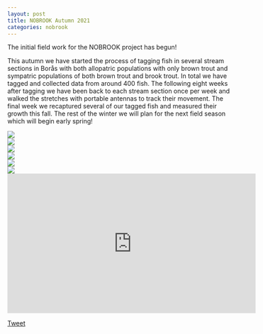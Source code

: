 ```yaml
---
layout: post
title: NOBROOK Autumn 2021
categories: nobrook
---
```


The initial field work for the NOBROOK project has begun! 

 This autumn we have started the process of tagging fish in several stream sections in Borås with both allopatric populations with only brown trout and sympatric populations of both brown trout and brook trout. <!--more--> In total we have tagged and collected data from around 400 fish. The following eight weeks after tagging we have been back to each stream section once per week and walked the stretches with portable antennas to track their movement. The final week we recaptured several of our tagged fish and measured their growth this fall. The rest of the winter we will plan for the next field season which will begin early spring!


<div class="swiper">
  <div class="swiper-wrapper">
    <div class="swiper-slide">
      <img src="https://user-images.githubusercontent.com/96004332/146347814-b6e99ae3-b28d-4ec0-9d6e-e47db0aed1b9.jpg" />
    </div>
    <div class="swiper-slide">
      <img src="https://user-images.githubusercontent.com/96004332/146348127-2740c7bf-8b0c-4aa7-bc8f-b8c0e6f4d47e.jpg" />
    </div>
    <div class="swiper-slide">
      <img src="https://user-images.githubusercontent.com/96004332/146348210-cde94411-fcd3-4495-b3e9-59161a829fc1.jpg" />
    </div>
    <div class="swiper-slide">
      <img src="https://user-images.githubusercontent.com/96004332/146348665-374db8c8-c63d-4e91-8b97-53aa3b61e920.jpg" />
    </div>
    <div class="swiper-slide">
      <img src="https://user-images.githubusercontent.com/96004332/146348756-95e50468-5f98-4f35-a7a2-875f5277bee9.jpg" />
    </div>
    <div class="swiper-slide">
      <img src="https://user-images.githubusercontent.com/96004332/146349386-1a68302c-28f0-4890-91ec-f3913a2a532b.jpg" />
    </div>
  </div>
  <div class="swiper-button-prev"></div>
  <div class="swiper-button-next"></div>
  <div class="swiper-pagination"></div>
</div>


<iframe width="560" height="315" src="https://www.youtube.com/embed/33ojeSr5MmY" title="YouTube video player" frameborder="0" allow="accelerometer; autoplay; clipboard-write; encrypted-media; gyroscope; picture-in-picture" allowfullscreen></iframe>

<a href="https://twitter.com/share?ref_src=twsrc%5Etfw" class="twitter-share-button" data-show-count="false">Tweet</a><script async src="https://platform.twitter.com/widgets.js" charset="utf-8"></script>
